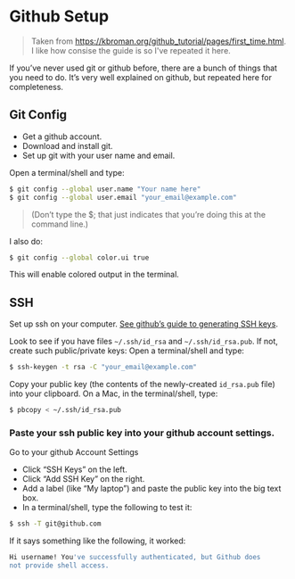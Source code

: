 # Github Setup

> Taken from https://kbroman.org/github_tutorial/pages/first_time.html. I like how consise the guide is so I've repeated it here.

If you’ve never used git or github before, there are a bunch of things that you need to do. It’s very well explained on github, but repeated here for completeness.

## Git Config

- Get a github account.
- Download and install git.
- Set up git with your user name and email.

Open a terminal/shell and type:

```sh
$ git config --global user.name "Your name here"
$ git config --global user.email "your_email@example.com"
```

> (Don’t type the $; that just indicates that you’re doing this at the command line.)

I also do:

```sh
$ git config --global color.ui true
```

This will enable colored output in the terminal.

## SSH

Set up ssh on your computer. [See github’s guide to generating SSH keys](https://help.github.com/articles/generating-ssh-keys).

Look to see if you have files `~/.ssh/id_rsa` and `~/.ssh/id_rsa.pub`.
If not, create such public/private keys: Open a terminal/shell and type:

```sh
$ ssh-keygen -t rsa -C "your_email@example.com"
```

Copy your public key (the contents of the newly-created `id_rsa.pub` file) into your clipboard. On a Mac, in the terminal/shell, type:

```sh
$ pbcopy < ~/.ssh/id_rsa.pub
```

### Paste your ssh public key into your github account settings.

Go to your github Account Settings

- Click “SSH Keys” on the left.
- Click “Add SSH Key” on the right.
- Add a label (like “My laptop”) and paste the public key into the big text box.
- In a terminal/shell, type the following to test it:

```sh
$ ssh -T git@github.com
```

If it says something like the following, it worked:

```sh
Hi username! You've successfully authenticated, but Github does
not provide shell access.
```
